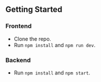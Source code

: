 ## Getting Started

### Frontend
- Clone the repo.
- Run `npm install` and `npm run dev`.

### Backend
- Run `npm install` and `npm start`.

